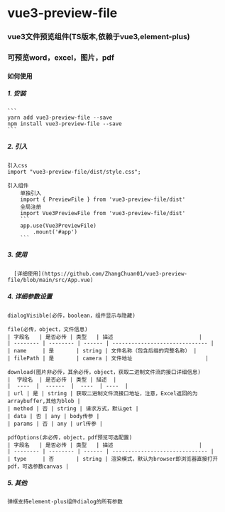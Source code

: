 vue3-preview-file
================
### vue3文件预览组件(TS版本,依赖于vue3,element-plus)
### 可预览word，excel，图片，pdf
#### 如何使用
##### 1. 安装
    ```  
    yarn add vue3-preview-file --save
    npm install vue3-preview-file --save
    ```
##### 2. 引入    
    引入css   
    import "vue3-preview-file/dist/style.css";    

    引入组件   
        单独引入    
        import { PreviewFile } from 'vue3-preview-file/dist'   
        全局注册
        import Vue3PreviewFile from 'vue3-preview-file/dist'    
        ```
        app.use(Vue3PreviewFile)
            .mount('#app')
        ```
##### 3. 使用   
      [详细使用](https://github.com/ZhangChuan01/vue3-preview-file/blob/main/src/App.vue)
##### 4. 详细参数设置        
    dialogVisible(必传，boolean，组件显示与隐藏)    

    file(必传，object，文件信息)
    | 字段名   | 是否必传 | 类型   | 描述                           |
    | -------- | -------- | ------ | ------------------------------ |
    | name     | 是       | string | 文件名称（包含后缀的完整名称） |
    | filePath | 是       | camera | 文件地址                       |

    download(图片非必传，其余必传，object，获取二进制文件流的接口详细信息)
    |  字段名  | 是否必传 | 类型 | 描述  |
    |  ----  |  ------  |  ----  | ----  |
    | url | 是 | string | 获取二进制文件流接口地址，注意，Excel返回的为arraybuffer,其他为blob |
    | method | 否 | string | 请求方式，默认get |
    | data | 否 | any | body传参 |
    | params | 否 | any | url传参 |

    pdfOptions(非必传，object，pdf预览可选配置)
    | 字段名   | 是否必传 | 类型   | 描述                           |
    | -------- | -------- | ------ | ------------------------------ |
    | type     | 否       | string | 渲染模式，默认为browser即浏览器直接打开pdf，可选参数canvas |
##### 5. 其他   
    弹框支持element-plus组件dialog的所有参数